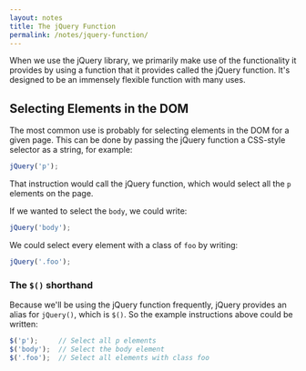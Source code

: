 ```yaml
---
layout: notes
title: The jQuery Function
permalink: /notes/jquery-function/
---
```


When we use the jQuery library, we primarily make use of the functionality it provides by using a function that it provides called the jQuery function. It's designed to be an immensely flexible function with many uses.


Selecting Elements in the DOM
-----------------------------

The most common use is probably for selecting elements in the DOM for a given page. This can be done by passing the jQuery function a CSS-style selector as a string, for example:

```js
jQuery('p');
```

That instruction would call the jQuery function, which would select all the `p` elements on the page.

If we wanted to select the `body`, we could write:

```js
jQuery('body');
```

We could select every element with a class of `foo` by writing:

```js
jQuery('.foo');
```

### The `$()` shorthand

Because we'll be using the jQuery function frequently, jQuery provides an alias for `jQuery()`, which is `$()`. So the example instructions above could be written:

```js
$('p');     // Select all p elements
$('body');  // Select the body element
$('.foo');  // Select all elements with class foo
```
